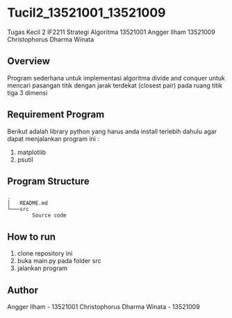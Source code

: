 # Tucil2_13521001_13521009
Tugas Kecil 2 IF2211 Strategi Algoritma 
13521001 Angger Ilham
13521009 Christophorus Dharma Winata

## Overview
Program sederhana untuk implementasi algoritma divide and conquer untuk mencari pasangan titik dengan jarak terdekat (closest pair) pada ruang titik tiga 3 dimensi

## Requirement Program
Berikut adalah library python yang harus anda install terlebih dahulu agar dapat menjalankan program ini :
1. matplotlib
2. psutil    

## Program Structure
```
.
│   README.md
└───src
        Source code
```
## How to run
1. clone repository ini
2. buka main.py pada folder src
3. jalankan program

## Author
Angger Ilham - 13521001
Christophorus Dharma Winata - 13521009
